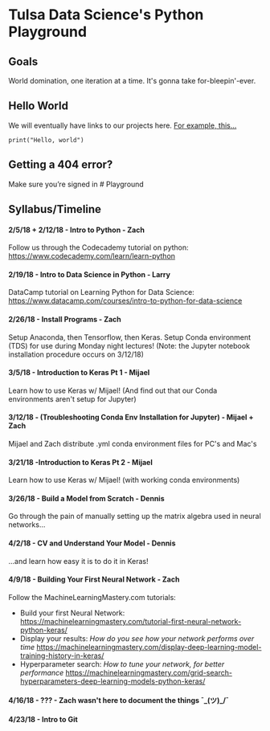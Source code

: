 # Tulsa Data Science's Python Playground

## Goals

World domination, one iteration at a time. It's gonna take for-bleepin'-ever.

## Hello World

We will eventually have links to our projects here. [For example, this...](http://python.org)

```python3
print("Hello, world")
```

## Getting a 404 error?

Make sure you’re signed in # Playground

## Syllabus/Timeline
#### 2/5/18 + 2/12/18 - Intro to Python - Zach
Follow us through the Codecademy tutorial on python:
https://www.codecademy.com/learn/learn-python


#### 2/19/18 - Intro to Data Science in Python - Larry
DataCamp tutorial on Learning Python for Data Science:
https://www.datacamp.com/courses/intro-to-python-for-data-science


#### 2/26/18 - Install Programs - Zach
Setup Anaconda, then Tensorflow, then Keras. Setup Conda environment (TDS) for use during Monday night lectures! (Note: the Jupyter notebook installation procedure occurs on 3/12/18)


#### 3/5/18 - Introduction to Keras Pt 1 - Mijael
Learn how to use Keras w/ Mijael! (And find out that our Conda environments aren't setup for Jupyter)


#### 3/12/18 - (Troubleshooting Conda Env Installation for Jupyter) - Mijael + Zach
Mijael and Zach distribute .yml conda environment files for PC's and Mac's


#### 3/21/18 -Introduction to Keras Pt 2 - Mijael
Learn how to use Keras w/ Mijael! (with working conda environments)


#### 3/26/18 - Build a Model from Scratch - Dennis
Go through the pain of manually setting up the matrix algebra used in neural networks...


#### 4/2/18 - CV and Understand Your Model - Dennis
...and learn how easy it is to do it in Keras!


#### 4/9/18 - Building Your First Neural Network - Zach
Follow the MachineLearningMastery.com tutorials:
- Build your first Neural Network:
https://machinelearningmastery.com/tutorial-first-neural-network-python-keras/
- Display your results: *How do you see how your network performs over time*
https://machinelearningmastery.com/display-deep-learning-model-training-history-in-keras/
- Hyperparameter search: *How to tune your network, for better performance*
https://machinelearningmastery.com/grid-search-hyperparameters-deep-learning-models-python-keras/


#### 4/16/18 - ??? - Zach wasn't here to document the things ¯\_(ツ)_/¯


#### 4/23/18 - Intro to Git

